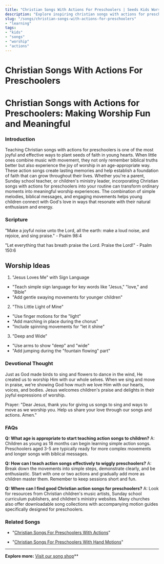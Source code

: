 ```yaml
---
title: "Christian Songs With Actions For Preschoolers | Seeds Kids Worship"
description: "Explore inspiring christian songs with actions for preschoolers for children's worship and faith development. Biblical music resources for families and ministry."
slug: "/songs/christian-songs-with-actions-for-preschoolers"
- "learning"
tags:
- "kids"
- "songs"
- "worship"
- "actions"
---
```


# Christian Songs With Actions For Preschoolers

# Christian Songs with Actions for Preschoolers: Making Worship Fun and Meaningful

### Introduction
Teaching Christian songs with actions for preschoolers is one of the most joyful and effective ways to plant seeds of faith in young hearts. When little ones combine music with movement, they not only remember biblical truths better but also experience the joy of worship in an age-appropriate way. These action songs create lasting memories and help establish a foundation of faith that can grow throughout their lives. Whether you're a parent, Sunday school teacher, or children's ministry leader, incorporating Christian songs with actions for preschoolers into your routine can transform ordinary moments into meaningful worship experiences. The combination of simple melodies, biblical messages, and engaging movements helps young children connect with God's love in ways that resonate with their natural enthusiasm and energy.

### Scripture
"Make a joyful noise unto the Lord, all the earth: make a loud noise, and rejoice, and sing praise." - Psalm 98:4

"Let everything that has breath praise the Lord. Praise the Lord!" - Psalm 150:6

## Worship Ideas
1. "Jesus Loves Me" with Sign Language
- "Teach simple sign language for key words like "Jesus," "love," and "Bible"
- "Add gentle swaying movements for younger children"

2. "This Little Light of Mine"
- "Use finger motions for the "light"
- "Add marching in place during the chorus"
- "Include spinning movements for "let it shine"

3. "Deep and Wide"
- "Use arms to show "deep" and "wide"
- "Add jumping during the "fountain flowing" part"

### Devotional Thought
Just as God made birds to sing and flowers to dance in the wind, He created us to worship Him with our whole selves. When we sing and move in praise, we're showing God how much we love Him with our hearts, voices, and bodies. Jesus welcomes children's praise and delights in their joyful expressions of worship.

Prayer: "Dear Jesus, thank you for giving us songs to sing and ways to move as we worship you. Help us share your love through our songs and actions. Amen."

### FAQs
**Q: What age is appropriate to start teaching action songs to children?**
A: Children as young as 18 months can begin learning simple action songs. Preschoolers aged 3-5 are typically ready for more complex movements and longer songs with biblical messages.

**Q: How can I teach action songs effectively to wiggly preschoolers?**
A: Break down the movements into simple steps, demonstrate clearly, and be enthusiastic. Start with one or two actions and gradually add more as children master them. Remember to keep sessions short and fun.

**Q: Where can I find good Christian action songs for preschoolers?**
A: Look for resources from Christian children's music artists, Sunday school curriculum publishers, and children's ministry websites. Many churches also offer downloadable song collections with accompanying motion guides specifically designed for preschoolers.

### Related Songs

- "[Christian Songs For Preschoolers With Actions](/songs/christian-songs-for-preschoolers-with-actions/)"

- "[Christian Songs For Preschoolers With Hand Motions](/songs/christian-songs-for-preschoolers-with-hand-motions/)"

---

**Explore more:** [Visit our song shop](https://seedskidsworship.com/shop)**

<!-- Schema Markup -->
<script type="application/ld+json">
{
  "@context": "https://schema.org",
  "@type": "MusicRecording",
  "name": "Christian Songs With Actions For Preschoolers",
  "byArtist": {
    "@type": "MusicGroup",
    "name": "Seeds Kids Worship"
  },
  "isFamilyFriendly": true,
  "url": "https://seedskidsworship.com/songs/christian-songs-with-actions-for-preschoolers/"
}
</script>